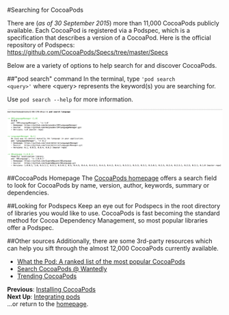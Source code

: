 #Searching for CocoaPods

There are  (*as of 30 September 2015*) more than 11,000 CocoaPods publicly available. Each CocoaPod is registered via a Podspec, which is a specification that describes a version of a CocoaPod. Here is the official repository of Podspecs: https://github.com/CocoaPods/Specs/tree/master/Specs

Below are a variety of options to help search for and discover CocoaPods.

##"pod search" command
In the terminal, type <code>'pod search \<query\>'</code> where \<query\> represents the keyword(s) you are searching for.

Use <code>pod search --help</code> for more information.

![pod-search-command](images/pod-search-command.png)

##CocoaPods Homepage
The [CocoaPods homepage](https://cocoapods.org) offers a search field to look for CocoaPods by name, version, author, keywords, summary or dependencies.

##Looking for Podspecs
Keep an eye out for Podspecs in the root directory of libraries you would like to use. CocoaPods is fast becoming the standard method for Cocoa Dependency Management, so most popular libraries offer a Podspec.

##Other sources
Additionally, there are some 3rd-party resources which can help you sift through the almost 12,000 CocoaPods currently available.

* [What the Pod: A ranked list of the most popular CocoaPods](http://www.whatthepod.com)  
* [Search CocoaPods @ Wantedly](http://cocoapods.wantedly.com)  
* [Trending CocoaPods](http://trendingcocoapods.github.io)

**Previous**: [Installing CocoaPods](install-cocoapods.md)  
**Next Up**: [Integrating pods](integrating-pods.md)  
...or return to the [homepage](README.md).
